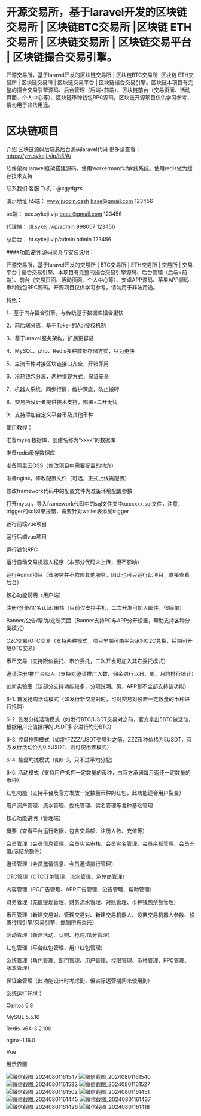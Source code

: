 # 开源交易所，基于laravel开发的区块链交易所 | 区块链BTC交易所 |区块链 ETH交易所 | 区块链交易所 | 区块链交易平台 | 区块链撮合交易引擎。
开源交易所，基于laravel开发的区块链交易所 | 区块链BTC交易所 |区块链 ETH交易所 | 区块链交易所 | 区块链交易平台 | 区块链撮合交易引擎。区块链本项目有完整的撮合交易引擎源码、后台管理（后端+前端）、区块链前台（交易页面、活动页面、个人中心等）、区块链币种钱包RPC源码。区块链开源项目仅供学习参考，请勿用于非法用途。

# 区块链项目

介绍
区块链源码后端总后台源码laravel代码 更多请查看：https://ym.sykeji.vip/h5/#/

软件架构
laravel框架搭建源码，使用workerman作为k线系统。使用redis做为缓存技术支持

联系我们
客服 飞机：@cgydgzs


演示地址
h5端： www.jucoin.cash base@gmail.com 123456

pc端： pcc.sykeji.vip base@gmail.com 123456

代理端： dl.sykeji.vip/admin 998007 123456

总后台： ht.sykeji.vip/admin admin 123456

####功能说明 源码简介与安装说明：

开源交易所，基于laravel开发的交易所 | BTC交易所 | ETH交易所 | 交易所 | 交易平台 | 撮合交易引擎。本项目有完整的撮合交易引擎源码、后台管理（后端+前端）、前台（交易页面、活动页面、个人中心等）、安卓APP源码、苹果APP源码、币种钱包RPC源码。开源项目仅供学习参考，请勿用于非法用途。

特色：

1、基于内存撮合引擎，与传统基于数据库撮合更快

2、前后端分离，基于Token的Api授权机制

3、基于laravel服务架构，扩展更容易

4、MySQL、php、Redis多种数据存储方式，只为更快

5、主流币种对接区块链接口齐全，开箱即用

6、冷热钱包分离，两种提现方式，保证安全

7、机器人系统，同步行情，维护深度，防止搬砖

8、交易所设计者提供技术支持，部署+二开无忧

9、支持添加自定义平台币及其他币种

使用教程：

准备mysql数据库，创建名称为“xxxx”的数据库

准备redis缓存数据库

准备阿里云OSS（修改项目中需要配置的地方）

准备nginx，修改配置文件（可选，正式上线需配置）

修改framework代码中的配置文件为准备环境配置参数

打开mysql，导入framework代码中的sql文件夹中xxxxxxx.sql文件，注意，trigger的sql如果报错，需要针对wallet表添加trigger

运行前端vue项目

运行后端vue项目

运行钱包RPC

运行自动交易机器人程序（本部分代码未上传，但不影响）

运行Admin项目（该服务并不依赖其他服务，因此也可只运行此项目，直接查看后台）

核心功能说明（用户端）

注册/登录/实名认证/审核（目前仅支持手机，二次开发可加入邮件，很简单）

Banner/公告/帮助/定制页面（Banner支持PC与APP分开设置，帮助支持各种分类模式）

C2C交易/OTC交易（支持两种模式，项目早期可由平台承担C2C兑换，后期可开放OTC交易）

币币交易（支持限价委托、市价委托，二次开发可加入其它委托模式）

邀请注册/推广合伙人（支持对邀请推广人数、佣金进行以日、周、月的排行统计）

创新实验室（该部分支持功能较多，分项说明。另，APP暂不全部支持该功能）

6-1. 首发抢购活动模式（如发行新交易对时，可对交易对设置一定数量的币种进行抢购）

6-2. 首发分摊活动模式（如发行BTC/USDT交易对之前，官方拿出5BTC做活动，根据用户充值抵押的USDT多少进行均分BTC）

6-3. 控盘抢购模式（如发行ZZZ/USDT交易对之前，ZZZ币种价格为5USDT，官方发行活动价为0.5USDT，则可使用该模式）

6-4. 控盘均摊模式（如6-3，只不过平均分配）

6-5. 活动模式（支持用户抵押一定数量的币种，由官方承诺每月返还一定数量的币种）

红包功能（支持平台及官方发放一定数量币种的红包，此功能适合用户裂变）

用户资产管理、流水管理、委托管理、实名管理等各种基础管理

核心功能说明（管理端）

概要（查看平台运行数据，包含交易额、注册人数、充值等）

会员管理（会员信息管理、会员实名审核、会员实名管理、会员余额管理、会员充值/冻结余额等）

邀请管理（会员邀请信息、会员邀请排行管理）

CTC管理（CTC订单管理、流水管理、承兑商管理）

内容管理（PC广告管理、APP广告管理、公告管理、帮助管理）

财务管理（充值提现管理、财务流水管理、对账管理、币种钱包余额管理）

币币管理（新建交易对、管理交易对、新建交易机器人、设置交易机器人参数、设置行情引擎/交易引擎、撤销所有委托）

活动管理（新建活动、认购、抢购/瓜分管理）

红包管理（平台红包管理、用户红包管理）

系统管理（角色管理、部门管理、用户管理、权限管理、币种管理、RPC管理、版本管理）

保证金管理（此功能设计时考虑到，但实际运营期间未使用到）

系统运行环境：

Centos 6.8

MySQL 5.5.16

Redis-x64-3.2.100

nginx-1.16.0

Vue

展示界面

![微信截图_20240801161547](https://github.com/user-attachments/assets/3b2bc1bc-ff88-4058-a2aa-da882ac9dcd3)
![微信截图_20240801161540](https://github.com/user-attachments/assets/a9b739a8-3a67-446e-9cad-0252518ad67d)
![微信截图_20240801161532](https://github.com/user-attachments/assets/487a427c-56f6-40ca-a585-df0d4365aeba)
![微信截图_20240801161527](https://github.com/user-attachments/assets/d43b4186-17a9-4cb7-b39f-9de53074ddc5)
![微信截图_20240801161502](https://github.com/user-attachments/assets/aab2751c-2b6e-4a6c-b44d-ce0d3f5c22d6)
![微信截图_20240801161451](https://github.com/user-attachments/assets/720bf853-a80d-4d72-9120-7359f5548e24)
![微信截图_20240801161445](https://github.com/user-attachments/assets/1bc98d98-1bda-452b-a76c-0011ada944bd)
![微信截图_20240801161437](https://github.com/user-attachments/assets/924601d0-c8b7-4c9a-a2a6-4379fd139814)
![微信截图_20240801161426](https://github.com/user-attachments/assets/39e0c963-f7fc-4719-95b5-7bf79bf196ca)
![微信截图_20240801161418](https://github.com/user-attachments/assets/f61d9d00-9019-4fab-9930-3d6f28c4a11e)


